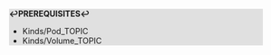 <div style="margin:2em; background-color: #e0e0e0;">

<strong>↩PREREQUISITES↩</strong>

 * Kinds/Pod_TOPIC
 * Kinds/Volume_TOPIC

</div>

